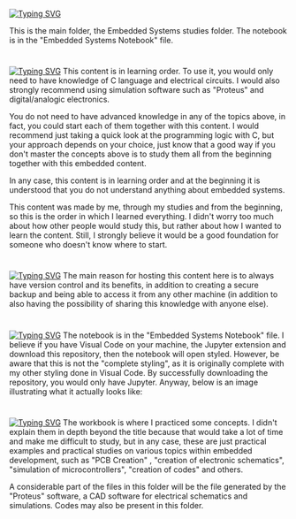 [![Typing SVG](https://readme-typing-svg.demolab.com?font=Fira+Code&weight=700&size=40&duration=0.01&pause=100000&color=C82F4B&center=true&vCenter=true&random=false&width=1000&lines=Embedded+Systems+Studies)](https://git.io/typing-svg)

This is the main folder, the Embedded Systems studies folder. The notebook is in the "Embedded Systems Notebook" file.
#
[![Typing SVG](https://readme-typing-svg.demolab.com?font=Fira+Code&weight=700&size=33&duration=0.01&pause=100000&color=C82F4B&random=false&width=1000&lines=Important+information+about+the+content)](https://git.io/typing-svg)
This content is in learning order. To use it, you would only need to have knowledge of C language and electrical circuits. I would also strongly recommend using simulation software such as "Proteus" and digital/analogic electronics.

You do not need to have advanced knowledge in any of the topics above, in fact, you could start each of them together with this content. I would recommend just taking a quick look at the programming logic with C, but your approach depends on your choice, just know that a good way if you don't master the concepts above is to study them all from the beginning together with this embedded content.

In any case, this content is in learning order and at the beginning it is understood that you do not understand anything about embedded systems.

This content was made by me, through my studies and from the beginning, so this is the order in which I learned everything. I didn't worry too much about how other people would study this, but rather about how I wanted to learn the content. Still, I strongly believe it would be a good foundation for someone who doesn't know where to start.
#
[![Typing SVG](https://readme-typing-svg.demolab.com?font=Fira+Code&weight=700&size=33&duration=0.01&pause=100000&color=C82F4B&random=false&width=1000&lines=Important+information+about+the+reason)](https://git.io/typing-svg)
The main reason for hosting this content here is to always have version control and its benefits, in addition to creating a secure backup and being able to access it from any other machine (in addition to also having the possibility of sharing this knowledge with anyone else).
#
[![Typing SVG](https://readme-typing-svg.demolab.com?font=Fira+Code&weight=700&size=33&duration=0.01&pause=100000&color=C82F4B&random=false&width=1000&lines=Important+information+about+the+Style)](https://git.io/typing-svg)
The notebook is in the "Embedded Systems Notebook" file. I believe if you have Visual Code on your machine, the Jupyter extension and download this repository, then the notebook will open styled. However, be aware that this is not the "complete styling", as it is originally complete with my other styling done in Visual Code.
By successfully downloading the repository, you would only have Jupyter. Anyway, below is an image illustrating what it actually looks like:
#
[![Typing SVG](https://readme-typing-svg.demolab.com?font=Fira+Code&weight=700&size=33&duration=0.01&pause=100000&color=C82F4B&random=false&width=1000&lines=The+%22Exercises%22+folder)](https://git.io/typing-svg)
The workbook is where I practiced some concepts. I didn't explain them in depth beyond the title because that would take a lot of time and make me difficult to study, but in any case, these are just practical examples and practical studies on various topics within embedded development, such as "PCB Creation" , "creation of electronic schematics", "simulation of microcontrollers", "creation of codes" and others.

A considerable part of the files in this folder will be the file generated by the "Proteus" software, a CAD software for electrical schematics and simulations. Codes may also be present in this folder.